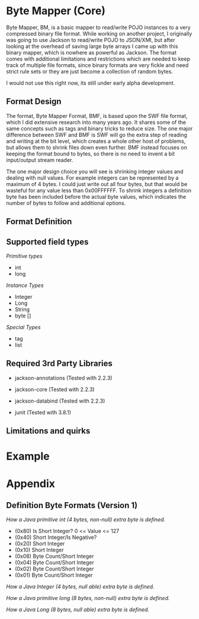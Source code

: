Byte Mapper (Core)
============

Byte Mapper, BM, is a basic mapper to read/write POJO instances to a very compressed binary file format.  While working on another project, I originally was going to use Jackson to read/write POJO to JSON/XMl, but after looking at the overhead of saving large byte arrays I came up with this binary mapper, which is nowhere as powerful as Jackson.  The format comes with additional limitations and restrictions which are needed to keep track of multiple file formats, since binary formats are very fickle and need strict rule sets or they are just become a collection of random bytes.

I would not use this right now, its still under early alpha development.

Format Design
------------

The format, Byte Mapper Format, BMF, is based upon the SWF file format, which I did extensive research into many years ago.  It shares some of the same concepts such as tags and binary tricks to reduce size.  The one major difference between SWF and BMF is SWF will go the extra step of reading and writing at the bit level, which creates a whole other host of problems, but allows them to shrink files down even further.  BMF instead focuses on keeping the format bound to bytes, so there is no need to invent a bit input/output stream reader.

The one major design choice you will see is shrinking integer values and dealing with null values.  For example integers can be represented by a maximum of 4 bytes.  I could just write out all four bytes, but that would be wasteful for any value less than 0x00FFFFFF.  To shrink integers a definition byte has been included before the actual byte values, which indicates the number of bytes to follow and additional options.

Format Definition  
------------

Supported field types
------------

*Primitive types*

* int
* long

*Instance Types*

* Integer
* Long
* String
* byte []

*Special Types*

* tag
* list

Required 3rd Party Libraries
------------

* jackson-annotations (Tested with 2.2.3)
* jackson-core (Tested with 2.2.3)
* jackson-databind (Tested with 2.2.3)

* junit (Tested with 3.8.1)

Limitations and quirks
------------


Example
============


Appendix
============

Definition Byte Formats (Version 1)
------------

*How a Java primitive int (4 bytes, non-null) extra byte is defined.*

* (0x80) Is Short Integer?  0 <= Value <= 127 
* (0x40) Short Integer/Is Negative?
* (0x20) Short Integer
* (0x10) Short Integer
* (0x08) Byte Count/Short Integer
* (0x04) Byte Count/Short Integer
* (0x02) Byte Count/Short Integer
* (0x01) Byte Count/Short Integer

*How a Java Integer (4 bytes, null able) extra byte is defined.*

*How a Java primitive long (8 bytes, non-null) extra byte is defined.*

*How a Java Long (8 bytes, null able) extra byte is defined.*
